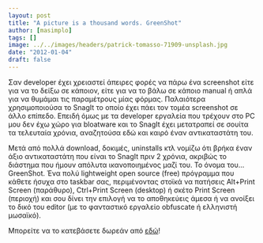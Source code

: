 ```yaml
---
layout: post
title: "A picture is a thousand words. GreenShot"
author: [masimplo]
tags: []
image: ../../images/headers/patrick-tomasso-71909-unsplash.jpg
date: "2012-01-04"
draft: false
---
```


Σαν developer έχει χρειαστεί άπειρες φορές να πάρω ένα screenshot είτε για να το δείξω σε κάποιον, είτε για να το βάλω σε κάποιο manual ή απλά για να θυμάμαι τις παραμέτρους μίας φόρμας. Παλαιότερα χρησιμοποιούσα το SnagIt το οποίο έχει πάει τον τομέα screenshot σε άλλο επίπεδο. Επειδή όμως με τα developer εργαλεία που τρέχουν στο PC μου δεν έχω χώρο για bloatware και το SnagIt έχει μετατραπεί σε σουίτα τα τελευταία χρόνια, αναζητούσα εδώ και καιρό έναν αντικαταστάτη του.

Μετά από πολλά download, δοκιμές, uninstalls κτλ νομίζω ότι βρήκα έναν άξιο αντικαταστάτη που είναι το SnagIt πριν 2 χρόνια, ακριβώς το διάστημα που ήμουν απόλυτα ικανοποιημένος μαζί του. Το όνομα του… GreenShot. Ένα πολύ lightweight open source (free) πρόγραμμα που κάθετε ήσυχα στο taskbar σας, περιμένοντας στοϊκά να πατήσεις Alt+Print Screen (παράθυρο), Ctrl+Print Screen (desktop) ή σκέτο Print Screen (περιοχή) και σου δίνει την επιλογή να το αποθηκεύεις άμεσα ή να ανοίξει το δικό του editor (με το φανταστικό εργαλείο obfuscate ή ελληνιστή μωσαϊκό).

Μπορείτε να το κατεβάσετε δωρεάν από [εδώ](http://getgreenshot.org/)!
